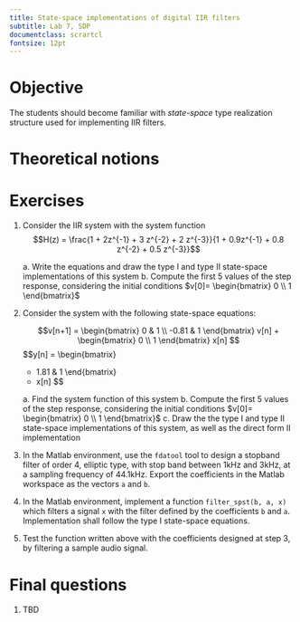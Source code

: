 ```yaml
---
title: State-space implementations of digital IIR filters
subtitle: Lab 7, SDP
documentclass: scrartcl
fontsize: 12pt
---
```


# Objective

The students should become familiar with *state-space* type realization structure
used for implementing IIR filters.

# Theoretical notions


# Exercises

1. Consider the IIR system with the system function
	$$H(z) = \frac{1 + 2z^{-1} + 3 z^{-2} + 2 z^{-3}}{1 + 0.9z^{-1} + 0.8 z^{-2} + 0.5 z^{-3}}$$
	
	a. Write the equations and draw the type I and type II state-space implementations of this system
    b. Compute the first 5 values of the step response, considering the initial conditions
	$v[0]=
	\begin{bmatrix}
	0 \\
	1
	\end{bmatrix}$

2. Consider the system with the following state-space equations:

	$$v[n+1] = 
	\begin{bmatrix}
	0     & 1 \\
	-0.81 & 1
	\end{bmatrix}
	v[n] + 
	\begin{bmatrix}
	0 \\
	1
	\end{bmatrix}
	x[n]
	$$
	$$y[n] = 
	\begin{bmatrix}
	- 1.81 & 1 
	\end{bmatrix}
	+ x[n]
	$$

	a. Find the system function of this system
	b. Compute the first 5 values of the step response, considering the initial conditions
	$v[0]=
	\begin{bmatrix}
	0 \\
	1
	\end{bmatrix}$
	c. Draw the the type I and type II state-space implementations of this system, as well as the direct form II implementation

	
1. In the Matlab environment, use the `fdatool` tool to design a stopband filter of order 4, elliptic type, 
with stop band between 1kHz and 3kHz, at a sampling frequency of 44.1kHz. Export the coefficients in the Matlab workspace
as the vectors `a` and `b`.
	
4. In the Matlab environment, implement a function `filter_spst(b, a, x)` which filters a signal `x` with
the filter defined by the coefficients `b` and `a`. Implementation shall follow the type I state-space equations.

5. Test the function written above with the coefficients designed at step 3, by filtering a sample audio signal.


# Final questions

1. TBD
